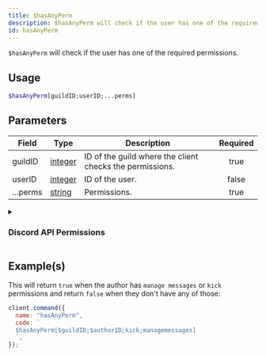 ```yaml
---
title: $hasAnyPerm
description: $hasAnyPerm will check if the user has one of the required permissions.
id: hasAnyPerm
---
```


`$hasAnyPerm` will check if the user has one of the required permissions.

## Usage

```php
$hasAnyPerm[guildID;userID;...perms]
```

## Parameters

| Field    | Type                                                                                                | Description                                              | Required |
| -------- | --------------------------------------------------------------------------------------------------- | -------------------------------------------------------- | :------: |
| guildID  | [integer](https://developer.mozilla.org/en-US/docs/Web/JavaScript/Reference/Global_Objects/Integer) | ID of the guild where the client checks the permissions. |   true   |
| userID   | [integer](https://developer.mozilla.org/en-US/docs/Web/JavaScript/Reference/Global_Objects/Integer) | ID of the user.                                          |  false   |
| ...perms | [string](https://developer.mozilla.org/en-US/docs/Web/JavaScript/Reference/Global_Objects/String)   | Permissions.                                             |   true   |

<details>
  <summary> <h3> Discord API Permissions </h3></summary>

| Permission              |                                                                 |
| ----------------------- | --------------------------------------------------------------- |
| createinvite            | Permission to create guild invites                              |
| kick                    | Permission to kick guild members                                |
| ban                     | Permission to ban guild members                                 |
| administrator           | Administrator Permissions                                       |
| managechannel           | Permission to manage guild channels                             |
| manageguild             | Permissions to modify server settings                           |
| addreactions            | Permissions to add reactions                                    |
| viewauditlog            | Permission to view the guild's audit log                        |
| priorityspeaker         | Priority Speaker                                                |
| stream                  | Permission to stream in voice channels                          |
| viewchannel             | Permission to view a certain channel                            |
| sendmessages            | Permission to send messages in a certain channel                |
| sendtts                 | Permission to send Text-To-Speech messages                      |
| managemessages          | Permission to manage messages                                   |
| embedlinks              | Permission to embed links                                       |
| attachfiles             | Permission to attach files                                      |
| readmessagehistory      | Permission to read the message history within a certain channel |
| mentioneveryone         | Permission to mention `@everyone` and all roles                 |
| externalemojis          | Permission to use external emojis                               |
| viewguildinsights       | Permission to view guild insights                               |
| connect                 | Permission to connect to voice channels and stages              |
| mutemembers             | Permission to mute members in voice channels                    |
| deafenmembers           | Permission to deafen members in voice channels                  |
| movemembers             | Permission to move members between voice channels               |
| usevad                  | Permission to use voice-activity-detection                      |
| changenickname          | Permission to change your own nickname                          |
| managenicknames         | Permission to manage other members nicknames                    |
| manageroles             | Permission to manage roles                                      |
| managewebhooks          | Permission to manage webhooks                                   |
| manageemojisandstickers | Permission to manage emojis and stickers                        |
| useappcmds              | Permission to use application commands                          |
| requesttospeak          | Permission to use request-to-speak in stages                    |
| manageevents            | Permission to manage events                                     |
| managethreads           | Permission to manage threads                                    |
| usepublicthreads        | Permission to use public threads                                |
| useprivatethreads       | Permission to use private threads                               |
| createpublicthreads     | Permission to create public threads                             |
| createprivatethreads    | Permission to create private threads                            |
| externalstickers        | Permission to use extrernal stickers                            |
| sendmessageinthreads    | Permission to send messages in threads                          |
| startembeddedactivities | Permission to start activities within voice channels            |
| moderatemembers         | Permission to timeout and remove timeouts from guild members    |

</details>

## Example(s)

This will return `true` when the author has `manage messages` or `kick` permissions and return `false` when they don't
have any of those:

```javascript
client.command({
  name: "hasAnyPerm",
  code: `
  $hasAnyPerm[$guildID;$authorID;kick;managemessages]
  `,
});
```

